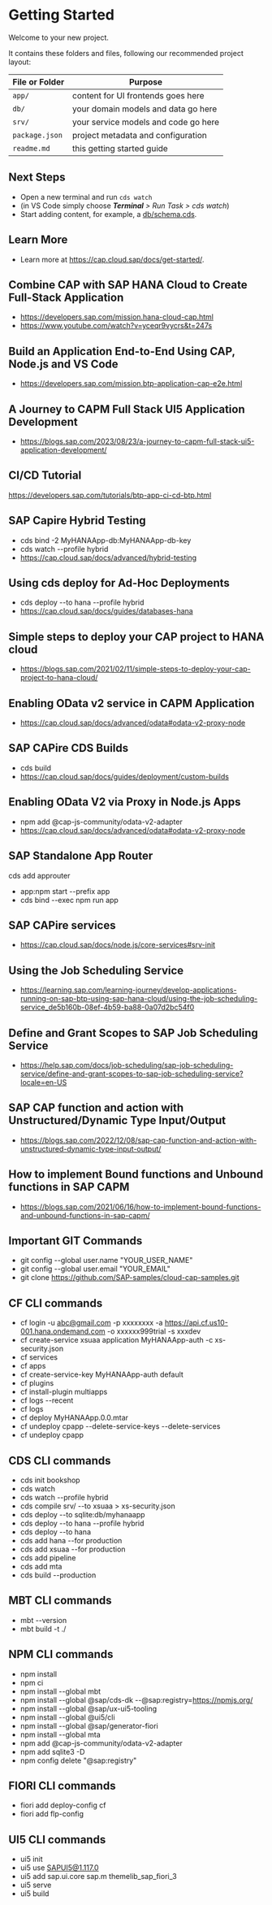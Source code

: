 # Getting Started

Welcome to your new project.

It contains these folders and files, following our recommended project layout:

File or Folder | Purpose
---------|----------
`app/` | content for UI frontends goes here
`db/` | your domain models and data go here
`srv/` | your service models and code go here
`package.json` | project metadata and configuration
`readme.md` | this getting started guide


## Next Steps

- Open a new terminal and run `cds watch` 
- (in VS Code simply choose _**Terminal** > Run Task > cds watch_)
- Start adding content, for example, a [db/schema.cds](db/schema.cds).


## Learn More
- Learn more at https://cap.cloud.sap/docs/get-started/.

## Combine CAP with SAP HANA Cloud to Create Full-Stack Application
- https://developers.sap.com/mission.hana-cloud-cap.html
- https://www.youtube.com/watch?v=yceqr9vycrs&t=247s

## Build an Application End-to-End Using CAP, Node.js and VS Code
- https://developers.sap.com/mission.btp-application-cap-e2e.html

## A Journey to CAPM Full Stack UI5 Application Development
- https://blogs.sap.com/2023/08/23/a-journey-to-capm-full-stack-ui5-application-development/

## CI/CD Tutorial
https://developers.sap.com/tutorials/btp-app-ci-cd-btp.html

## SAP Capire Hybrid Testing
- cds bind -2  MyHANAApp-db:MyHANAApp-db-key
- cds watch --profile hybrid
- https://cap.cloud.sap/docs/advanced/hybrid-testing

## Using cds deploy for Ad-Hoc Deployments
- cds deploy --to hana --profile hybrid
- https://cap.cloud.sap/docs/guides/databases-hana

## Simple steps to deploy your CAP project to HANA cloud
- https://blogs.sap.com/2021/02/11/simple-steps-to-deploy-your-cap-project-to-hana-cloud/

## Enabling OData v2 service in CAPM Application
- https://cap.cloud.sap/docs/advanced/odata#odata-v2-proxy-node

## SAP CAPire CDS Builds
- cds build
- https://cap.cloud.sap/docs/guides/deployment/custom-builds

## Enabling OData V2 via Proxy in Node.js Apps
- npm add @cap-js-community/odata-v2-adapter
- https://cap.cloud.sap/docs/advanced/odata#odata-v2-proxy-node

## SAP Standalone App Router
cds add approuter
- app:npm start --prefix app
- cds bind --exec npm run app

## SAP CAPire services
- https://cap.cloud.sap/docs/node.js/core-services#srv-init

## Using the Job Scheduling Service
- https://learning.sap.com/learning-journey/develop-applications-running-on-sap-btp-using-sap-hana-cloud/using-the-job-scheduling-service_de5b160b-08ef-4b59-ba88-0a07d2bc54f0

## Define and Grant Scopes to SAP Job Scheduling Service
- https://help.sap.com/docs/job-scheduling/sap-job-scheduling-service/define-and-grant-scopes-to-sap-job-scheduling-service?locale=en-US

## SAP CAP function and action with Unstructured/Dynamic Type Input/Output
- https://blogs.sap.com/2022/12/08/sap-cap-function-and-action-with-unstructured-dynamic-type-input-output/

## How to implement Bound functions and Unbound functions in SAP CAPM
- https://blogs.sap.com/2021/06/16/how-to-implement-bound-functions-and-unbound-functions-in-sap-capm/

## Important GIT Commands
- git config --global user.name "YOUR_USER_NAME"
- git config --global user.email "YOUR_EMAIL"
- git clone https://github.com/SAP-samples/cloud-cap-samples.git

## CF CLI commands
- cf login -u abc@gmail.com -p xxxxxxxx -a https://api.cf.us10-001.hana.ondemand.com -o xxxxxx999trial -s xxxdev
- cf create-service xsuaa application MyHANAApp-auth -c xs-security.json
- cf services
- cf apps
- cf create-service-key MyHANAApp-auth default
- cf plugins
- cf install-plugin multiapps
- cf logs --recent <appname>
- cf logs <appname>
- cf deploy MyHANAApp.0.0.mtar
- cf undeploy cpapp --delete-service-keys --delete-services
- cf undeploy cpapp

## CDS CLI commands
- cds init bookshop
- cds watch
- cds watch --profile hybrid
- cds compile srv/ --to xsuaa > xs-security.json
- cds deploy --to sqlite:db/myhanaapp
- cds deploy --to hana --profile hybrid
- cds deploy --to hana
- cds add hana --for production
- cds add xsuaa --for production
- cds add pipeline
- cds add mta
- cds build --production

## MBT CLI commands
- mbt --version
- mbt build -t ./

## NPM CLI commands
- npm install
- npm ci
- npm install --global mbt
- npm install --global @sap/cds-dk --@sap:registry=https://npmjs.org/
- npm install --global @sap/ux-ui5-tooling
- npm install --global @ui5/cli
- npm install --global @sap/generator-fiori
- npm install --global mta
- npm add @cap-js-community/odata-v2-adapter
- npm add sqlite3 -D
- npm config delete "@sap:registry"

## FIORI CLI commands
- fiori add deploy-config cf
- fiori add flp-config

## UI5 CLI commands
- ui5 init
- ui5 use SAPUI5@1.117.0
- ui5 add sap.ui.core sap.m themelib_sap_fiori_3
- ui5 serve
- ui5 build









